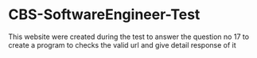# CBS-SoftwareEngineer-Test
This website were created during the test to answer the question no 17 to create a program to checks the valid url and give detail response of it
